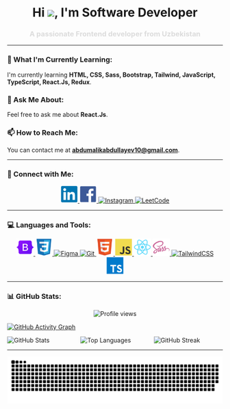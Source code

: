 <h1 align="center">Hi <img src="https://media.giphy.com/media/hvRJCLFzcasrR4ia7z/giphy.gif" width="30px">, I'm Software Developer</h1>
<h3 align="center" style="color:#DCDCDC;">A passionate Frontend developer from Uzbekistan</h3>

---

### 🌱 What I'm Currently Learning:
I'm currently learning **HTML, CSS, Sass, Bootstrap, Tailwind, JavaScript, TypeScript, React.Js, Redux**.

### 💬 Ask Me About:  
Feel free to ask me about **React.Js**.

### 📫 How to Reach Me:
You can contact me at **abdumalikabdullayev10@gmail.com**.

---

### 🤝 Connect with Me:

<p align="center">
  <a href="https://linkedin.com/in/abdumalikabdullayev1" target="_blank">
    <img src="https://raw.githubusercontent.com/devicons/devicon/master/icons/linkedin/linkedin-original.svg" alt="LinkedIn" width="40" height="40" />
  </a> 
  <a href="https://fb.com/abdumalikabdullayev.1" target="_blank">
    <img src="https://raw.githubusercontent.com/devicons/devicon/master/icons/facebook/facebook-original.svg" alt="Facebook" width="40" height="40" />
  </a>
  <a href="https://instagram.com/abdullayev_2oo" target="_blank">
    <img src="https://upload.wikimedia.org/wikipedia/commons/a/a5/Instagram_icon.png" alt="Instagram" width="40" height="40" />
  </a> 
  <a href="https://www.leetcode.com/abdullayevabdumalik1" target="_blank">
    <img src="https://upload.wikimedia.org/commons/c/c7/[LeetCode_logo_black.png](https://upload.wikimedia.org/wikipedia/commons/8/8e/LeetCode_Logo_1.png)" alt="LeetCode" width="40" height="40" />
  </a>
</p>

---

### 💻 Languages and Tools:

<p align="center">
  <a href="https://getbootstrap.com" target="_blank" rel="noreferrer">
    <img src="https://raw.githubusercontent.com/devicons/devicon/master/icons/bootstrap/bootstrap-original.svg" alt="Bootstrap" width="40" height="40" />
  </a> 
  <a href="https://www.w3schools.com/css/" target="_blank" rel="noreferrer">
    <img src="https://raw.githubusercontent.com/devicons/devicon/master/icons/css3/css3-original.svg" alt="CSS3" width="40" height="40" />
  </a> 
  <a href="https://www.figma.com/" target="_blank" rel="noreferrer">
    <img src="https://www.vectorlogo.zone/logos/figma/figma-icon.svg" alt="Figma" width="40" height="40" />
  </a> 
  <a href="https://git-scm.com/" target="_blank" rel="noreferrer">
    <img src="https://www.vectorlogo.zone/logos/git-scm/git-scm-icon.svg" alt="Git" width="40" height="40" />
  </a> 
  <a href="https://www.w3.org/html/" target="_blank" rel="noreferrer">
    <img src="https://raw.githubusercontent.com/devicons/devicon/master/icons/html5/html5-original.svg" alt="HTML5" width="40" height="40" />
  </a> 
  <a href="https://developer.mozilla.org/en-US/docs/Web/JavaScript" target="_blank" rel="noreferrer">
    <img src="https://raw.githubusercontent.com/devicons/devicon/master/icons/javascript/javascript-original.svg" alt="JavaScript" width="40" height="40" />
  </a>
  <a href="https://reactjs.org/" target="_blank" rel="noreferrer">
    <img src="https://raw.githubusercontent.com/devicons/devicon/master/icons/react/react-original.svg" alt="React" width="40" height="40" />
  </a> 
  <a href="https://sass-lang.com" target="_blank" rel="noreferrer">
    <img src="https://raw.githubusercontent.com/devicons/devicon/master/icons/sass/sass-original.svg" alt="Sass" width="40" height="40" />
  </a> 
  <a href="https://tailwindcss.com/" target="_blank" rel="noreferrer">
    <img src="https://www.vectorlogo.zone/logos/tailwindcss/tailwindcss-icon.svg" alt="TailwindCSS" width="40" height="40" />
  </a> 
  <a href="https://www.typescriptlang.org/" target="_blank" rel="noreferrer">
    <img src="https://raw.githubusercontent.com/devicons/devicon/master/icons/typescript/typescript-original.svg" alt="TypeScript" width="40" height="40" />
  </a>
</p>

---

### 📊 GitHub Stats:
<p align="center">
  <img src="https://komarev.com/ghpvc/?username=abdumalik-abdullayev1&label=Profile%20views&color=grey&style=flat" alt="Profile views" />
</p>

[![GitHub Activity Graph](https://github-readme-activity-graph.vercel.app/graph?username=abdumalik-abdullayev1&theme=react-dark)](https://github.com/ashutosh00710/github-readme-activity-graph)

<div style="display: flex; justify-content: center; align-items: center; gap: 10px;">

  <img src="https://github-readme-stats.vercel.app/api?username=abdumalik-abdullayev1&show_icons=true&locale=en&theme=dark&bg_color=151515" alt="GitHub Stats" style="width: 33%;" />

  <img src="https://github-readme-stats.vercel.app/api/top-langs?username=abdumalik-abdullayev1&show_icons=true&locale=en&layout=compact&theme=dark&bg_color=151515" alt="Top Languages" style="width: 33%;" />

  <img src="https://github-readme-streak-stats.herokuapp.com/?user=abdumalik-abdullayev1&theme=dark" alt="GitHub Streak" style="width: 33%;" />
</div>

---

<div align="center">
  <picture>
    <source media="(prefers-color-scheme: dark)" srcset="https://raw.githubusercontent.com/platane/platane/output/github-contribution-grid-snake-dark.svg">
    <source media="(prefers-color-scheme: light)" srcset="https://raw.githubusercontent.com/platane/platane/output/github-contribution-grid-snake.svg">
    <img alt="github contribution grid snake animation" src="https://raw.githubusercontent.com/platane/platane/output/github-contribution-grid-snake.svg">
  </picture>
</div>
